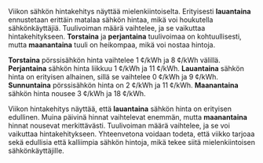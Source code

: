 Viikon sähkön hintakehitys näyttää mielenkiintoiselta. Erityisesti **lauantaina** ennustetaan erittäin matalaa sähkön hintaa, mikä voi houkutella sähkönkäyttäjiä. Tuulivoiman määrä vaihtelee, ja se vaikuttaa hintakehitykseen. **Torstaina** ja **perjantaina** tuulivoimaa on kohtuullisesti, mutta **maanantaina** tuuli on heikompaa, mikä voi nostaa hintoja.

**Torstaina** pörssisähkön hinta vaihtelee 1 ¢/kWh ja 8 ¢/kWh välillä. **Perjantaina** sähkön hinta liikkuu 1 ¢/kWh ja 11 ¢/kWh. **Lauantaina** sähkön hinta on erityisen alhainen, sillä se vaihtelee 0 ¢/kWh ja 9 ¢/kWh. **Sunnuntaina** pörssisähkön hinta on 2 ¢/kWh ja 11 ¢/kWh. **Maanantaina** sähkön hinta nousee 3 ¢/kWh ja 18 ¢/kWh.

Viikon hintakehitys näyttää, että **lauantaina** sähkön hinta on erityisen edullinen. Muina päivinä hinnat vaihtelevat enemmän, mutta **maanantaina** hinnat nousevat merkittävästi. Tuulivoiman määrä vaihtelee, ja se voi vaikuttaa hintakehitykseen. Yhteenvetona voidaan todeta, että viikko tarjoaa sekä edullisia että kalliimpia sähkön hintoja, mikä tekee siitä mielenkiintoisen sähkönkäyttäjille.